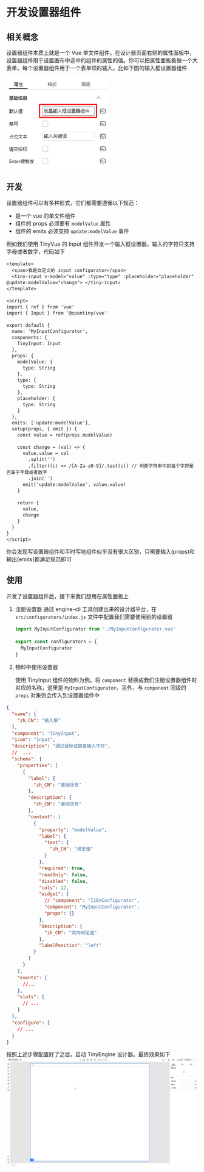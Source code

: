 # 开发设置器组件

## 相关概念

设置器组件本质上就是一个 Vue 单文件组件。在设计器页面右侧的属性面板中，设置器组件用于设置画布中选中的组件的属性的值。你可以把属性面板看做一个大表单，每个设置器组件用于一个表单项的输入。比如下图的输入框设置器组件

![输入框设置器组件](./imgs/input-configurator.png)

## 开发

设置器组件可以有多种形式，它们都需要遵循以下规范：

- 是一个 vue 的单文件组件
- 组件的 props 必须要有 `modelValue` 属性
- 组件的 emits 必须支持 `update:modelValue` 事件

例如我们使用 TinyVue 的 Input 组件开发一个输入框设置器，输入的字符只支持字母或者数字，代码如下

```vue
<template>
  <span>我是自定义的 input configurator</span>
  <tiny-input v-model="value" :type="type" :placeholder="placeholder" @update:modelValue="change"> </tiny-input>
</template>

<script>
import { ref } from 'vue'
import { Input } from '@opentiny/vue'

export default {
  name: 'MyInputConfigurator',
  components: {
    TinyInput: Input
  },
  props: {
    modelValue: {
      type: String
    },
    type: {
      type: String
    },
    placeholder: {
      type: String
    }
  },
  emits: ['update:modelValue'],
  setup(props, { emit }) {
    const value = ref(props.modelValue)

    const change = (val) => {
      value.value = val
        .split('')
        .filter((c) => /[A-Za-z0-9]/.test(c)) // 判断字符串中的每个字符是否属于字母或者数字
        .join('')
      emit('update:modelValue', value.value)
    }

    return {
      value,
      change
    }
  }
}
</script>
```

你会发现写设置器组件和平时写地组件似乎没有很大区别，只需要输入(props)和输出(emits)都满足规范即可

## 使用

开发了设置器组件后，接下来我们想用在属性面板上

1. 注册设置器
   通过 engine-cli 工具创建出来的设计器平台，在 `src/configurators/index.js` 文件中配置我们需要使用到的设置器

   ```js
   import MyInputConfigurator from './MyInputConfigurator.vue'

   export const configurators = {
     MyInputConfigurator
   }
   ```

2. 物料中使用设置器

   使用 TinyInput 组件的物料为例。将 `component` 替换成我们注册设置器组件时对应的名称，这里是 `MyInputConfigurator`。另外，与 `component` 同级的 `props` 对象则会传入到设置器组件中

```json
{
  "name": {
    "zh_CN": "输入框"
  },
  "component": "TinyInput",
  "icon": "input",
  "description": "通过鼠标或键盘输入字符",
  //  ...
  "schema": {
    "properties": [
      {
        "label": {
          "zh_CN": "基础信息"
        },
        "description": {
          "zh_CN": "基础信息"
        },
        "content": [
          {
            "property": "modelValue",
            "label": {
              "text": {
                "zh_CN": "绑定值"
              }
            },
            "required": true,
            "readOnly": false,
            "disabled": false,
            "cols": 12,
            "widget": {
              // "component": "I18nConfigurator",
              "component": "MyInputConfigurator",
              "props": {}
            },
            "description": {
              "zh_CN": "双向绑定值"
            },
            "labelPosition": "left"
          }
        ]
      }
    ],
    "events": {
      //...
    },
    "slots": {
      // ...
    }
  },
  "configure": {
    // ...
  }
}
```

按照上述步骤配置好了之后，启动 TinyEngine 设计器。最终效果如下
![自定义输入框设置器组件效果](./imgs/my-input-configurator.gif)
